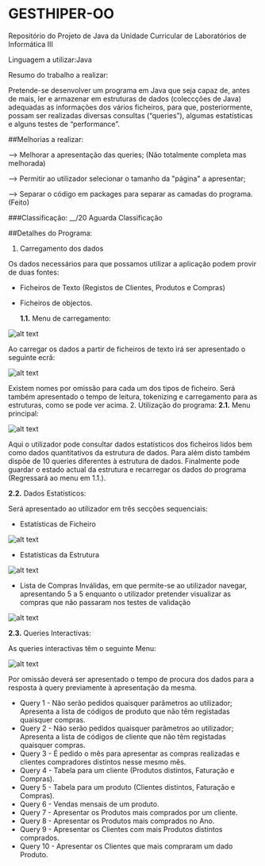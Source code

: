 # GESTHIPER-OO
Repositório do Projeto de Java da Unidade Curricular de Laboratórios de Informática III

Linguagem a utilizar:Java

Resumo do trabalho a realizar:

Pretende-se desenvolver um programa em Java que seja capaz de, antes de mais, ler
e armazenar em estruturas de dados (coleccções de Java) adequadas as informações
dos vários ficheiros, para que, posteriormente, possam ser realizadas diversas
consultas (“queries”), algumas estatísticas e alguns testes de “performance”.

##Melhorias a realizar:

--> Melhorar a apresentação das queries; (Não totalmente completa mas melhorada)

--> Permitir ao utilizador selecionar o tamanho da "página" a apresentar;

--> Separar o código em packages para separar as camadas do programa. (Feito)


###Classificação: __/20 Aguarda Classificação

##Detalhes do Programa:
1. Carregamento dos dados

Os dados necessários para que possamos utilizar a aplicação podem provir de duas fontes:

* Ficheiros de Texto (Registos de Clientes, Produtos e Compras)
* Ficheiros de objectos.

  **1.1.** Menu de carregamento:

![alt text](http://i.imgur.com/wzC61qO.png "Menu de Carregamento")

Ao carregar os dados a partir de ficheiros de texto irá ser apresentado o seguinte ecrã:

![alt text](http://i.imgur.com/TIx8TJE.png "Carregamento de Ficheiros")

Existem nomes por omissão para cada um dos tipos de ficheiro. Será também apresentado o tempo de leitura, tokenizing e carregamento para as estruturas, como se pode ver acima.
2. Utilização do programa:
  **2.1.** Menu principal:
  
![alt text](http://i.imgur.com/wXshYP9.png "Menu Principal")

Aqui o utilizador pode consultar dados estatísticos dos ficheiros lidos bem como dados quantitativos da estrutura de dados. Para além disto também dispõe de 10 queries diferentes à estrutura de dados. Finalmente pode guardar o estado actual da estrutura e recarregar os dados do programa (Regressará ao menu em 1.1.).

  **2.2.** Dados Estatísticos:
  
Será apresentado ao utilizador em três secções sequenciais:
* Estatísticas de Ficheiro

![alt text](http://i.imgur.com/SxozWVu.png "Estatísticas dos últimos ficheiros lidos") 

* Estatísticas da Estrutura
 
![alt text](http://i.imgur.com/oLAlOII.png "Estatísticas da estrutura de dados")

* Lista de Compras Inválidas, em que permite-se ao utilizador navegar, apresentando 5 a 5 enquanto o utilizador pretender visualizar as compras que não passaram nos testes de validação

![alt text](http://i.imgur.com/qbnlhS8.png "Estatísticas da estrutura de dados")

 **2.3.** Queries Interactivas:

As queries interactivas têm o seguinte Menu:

![alt text](http://i.imgur.com/k1xssNU.png "Menu Queries Interactivas")

Por omissão deverá ser apresentado o tempo de procura dos dados para a resposta à query previamente à apresentação da mesma.

* Query 1 - Não serão pedidos quaisquer parâmetros ao utilizador; Apresenta a lista de códigos de produto que não têm registadas quaisquer compras.
* Query 2 - Não serão pedidos quaisquer parâmetros ao utilizador; Apresenta a lista de códigos de cliente que não têm registadas quaisquer compras.
* Query 3 - É pedido o mês para apresentar as compras realizadas e clientes compradores distintos nesse mesmo mês.
* Query 4 - Tabela para um cliente (Produtos distintos, Faturação e Compras).
* Query 5 - Tabela para um produto (Clientes distintos, Faturação e Compras).
* Query 6 - Vendas mensais de um produto.
* Query 7 - Apresentar os Produtos mais comprados por um cliente.
* Query 8 - Apresentar os Produtos mais comprados no Ano.
* Query 9 - Apresentar os Clientes com mais Produtos distintos comprados.
* Query 10 - Apresentar os Clientes que mais compraram um dado Produto.

  

